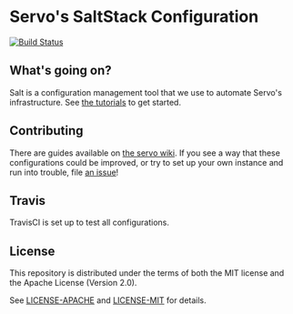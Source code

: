 # Servo's SaltStack Configuration

[![Build Status](https://travis-ci.org/servo/saltfs.svg)](https://travis-ci.org/servo/saltfs)

## What's going on?

Salt is a configuration management tool that we use to automate Servo's
infrastructure. See [the tutorials](https://docs.saltstack.com/en/2015.5/topics/tutorials/index.html) to get started.

## Contributing

There are guides available on [the servo wiki](https://github.com/servo/servo/wiki/Buildbot-administration).
If you see a way that these configurations could be improved, or try to set up
your own instance and run into trouble, file [an issue](https://github.com/servo/saltfs/issues/new)!

## Travis

TravisCI is set up to test all configurations.

## License

This repository is distributed under the terms of both the MIT license
and the Apache License (Version 2.0).

See [LICENSE-APACHE](LICENSE-APACHE) and [LICENSE-MIT](LICENSE-MIT) for details.
